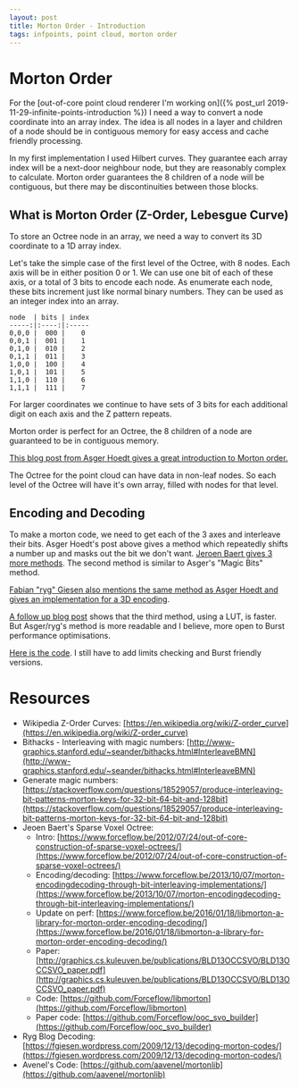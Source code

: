 ```yaml
---
layout: post
title: Morton Order - Introduction
tags: infpoints, point cloud, morton order
---
```


# Morton Order

For the [out-of-core point cloud renderer I'm working on]({% post_url 2019-11-29-infinite-points-introduction %}) I need a way to convert a node coordinate into an array index. The idea is all nodes in a layer and children of a node should be in contiguous memory for easy access and cache friendly processing.

In my first implementation I used Hilbert curves. They guarantee each array index will be a next-door neighbour node, but they are reasonably complex to calculate. Morton order guarantees the 8 children of a node will be contiguous, but there may be discontinuities between those blocks.


## What is Morton Order (Z-Order, Lebesgue Curve)
To store an Octree node in an array, we need a way to convert its 3D coordinate to a 1D array index. 

Let's take the simple case of the first level of the Octree, with 8 nodes. Each axis will be in either position 0 or 1. We can use one bit of each of these axis, or a total of 3 bits to encode each node. As enumerate each node, these bits increment just like normal binary numbers. They can be used as an integer index into an array.

```
node  | bits | index
-----:|:----:|:-----
0,0,0 |  000 |    0
0,0,1 |  001 |    1
0,1,0 |  010 |    2
0,1,1 |  011 |    3
1,0,0 |  100 |    4
1,0,1 |  101 |    5
1,1,0 |  110 |    6
1,1,1 |  111 |    7
```

For larger coordinates we continue to have sets of 3 bits for each additional digit on each axis and the Z pattern repeats.

Morton order is perfect for an Octree, the 8 children of a node are guaranteed to be in contiguous memory.

[This blog post from Asger Hoedt gives a great introduction to Morton order.](http://asgerhoedt.dk/?p=276)

The Octree for the point cloud can have data in non-leaf nodes. So each level of the Octree will have it's own array, filled with nodes for that level.


## Encoding and Decoding
To make a morton code, we need to get each of the 3 axes and interleave their bits. Asger Hoedt's post above gives a method which repeatedly shifts a number up and masks out the bit we don't want. [Jeroen Baert gives 3 more methods](https://www.forceflow.be/2013/10/07/morton-encodingdecoding-through-bit-interleaving-implementations/). The second method is similar to Asger's "Magic Bits" method.

[Fabian "ryg" Giesen also mentions the same method as Asger Hoedt and gives an implementation for a 3D encoding](https://fgiesen.wordpress.com/2009/12/13/decoding-morton-codes/).

[A follow up blog post](https://www.forceflow.be/2016/01/18/libmorton-a-library-for-morton-order-encoding-decoding/) shows that the third method, using a LUT, is faster. But Asger/ryg's method is more readable and I believe, more open to Burst performance optimisations.


[Here is the code](https://github.com/johnsietsma/InfPoints/blob/master/com.infpoints.octree/Runtime/Morton.cs). I still have to add limits checking and Burst friendly versions.


# Resources
* Wikipedia Z-Order Curves: [https://en.wikipedia.org/wiki/Z-order_curve](https://en.wikipedia.org/wiki/Z-order_curve)
* Bithacks - Interleaving with magic numbers: [http://www-graphics.stanford.edu/~seander/bithacks.html#InterleaveBMN](http://www-graphics.stanford.edu/~seander/bithacks.html#InterleaveBMN)
* Generate magic numbers: [https://stackoverflow.com/questions/18529057/produce-interleaving-bit-patterns-morton-keys-for-32-bit-64-bit-and-128bit](https://stackoverflow.com/questions/18529057/produce-interleaving-bit-patterns-morton-keys-for-32-bit-64-bit-and-128bit)
* Jeoen Baert's Sparse Voxel Octree:
  * Intro: [https://www.forceflow.be/2012/07/24/out-of-core-construction-of-sparse-voxel-octrees/](https://www.forceflow.be/2012/07/24/out-of-core-construction-of-sparse-voxel-octrees/)
  * Encoding/decoding: [https://www.forceflow.be/2013/10/07/morton-encodingdecoding-through-bit-interleaving-implementations/](https://www.forceflow.be/2013/10/07/morton-encodingdecoding-through-bit-interleaving-implementations/)
  * Update on perf: [https://www.forceflow.be/2016/01/18/libmorton-a-library-for-morton-order-encoding-decoding/](https://www.forceflow.be/2016/01/18/libmorton-a-library-for-morton-order-encoding-decoding/)
  * Paper: [http://graphics.cs.kuleuven.be/publications/BLD13OCCSVO/BLD13OCCSVO_paper.pdf](http://graphics.cs.kuleuven.be/publications/BLD13OCCSVO/BLD13OCCSVO_paper.pdf)
  * Code: [https://github.com/Forceflow/libmorton](https://github.com/Forceflow/libmorton)
  * Paper code: [https://github.com/Forceflow/ooc_svo_builder](https://github.com/Forceflow/ooc_svo_builder)
* Ryg Blog Decoding: [https://fgiesen.wordpress.com/2009/12/13/decoding-morton-codes/](https://fgiesen.wordpress.com/2009/12/13/decoding-morton-codes/)
* Avenel's Code: [https://github.com/aavenel/mortonlib](https://github.com/aavenel/mortonlib)

